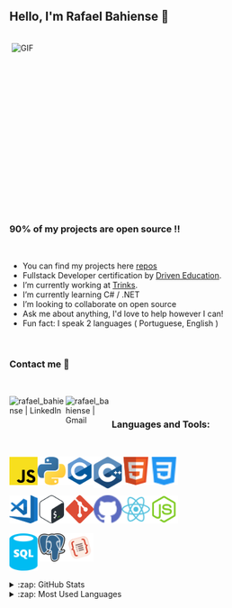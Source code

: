 ## Hello, I'm Rafael Bahiense 👋
<br />

 <img align="right" alt="GIF" src="https://media.giphy.com/media/xUA7bdpLxQhsSQdyog/giphy.gif" width="500" height="320" />
 

### 90% of my projects are open source !!

<br />

- You can find my projects here [repos]
- Fullstack Developer certification by [Driven Education].
- I’m currently working at [Trinks].
- I’m currently learning C# / .NET
- I’m looking to collaborate on open source
- Ask me about anything, I'd love to help however I can!
- Fun fact: I speak 2 languages ( Portuguese, English )

<br />

### Contact me 🤝
<br />

[<img align="left" alt="rafael_bahiense | LinkedIn" width="100px" src="https://img.shields.io/badge/LinkedIn-0077B5?style=for-the-badge&logo=linkedin&logoColor=white" />][linkedin]
[<img align="left" alt="rafael_bahiense | Gmail" width="82px" src="https://img.shields.io/badge/Gmail-D14836?style=for-the-badge&logo=gmail&logoColor=white" />][email]

<br />

### Languages and Tools:

<br />

[<img align="left" alt="JavaScript" width="50px" src="./assets/javascript.svg" />][es6]
[<img align="left" alt="python" width="50px" src="./assets/python.svg" />][python]
[<img align="left" alt="C" width="50px" src="./assets/c.svg" />][c]
[<img align="left" alt="C++" width="50px" src="./assets/cpp.svg" />][cpp]
[<img align="left" alt="HTML5" width="50px" src="./assets/html.svg" />][html]
[<img align="left" alt="CSS3" width="50px" src="./assets/css.svg" />][css]
<br />
<br />
<br />
<br />
[<img align="left" alt="Visual Studio Code" width="50px" src="./assets/visual-studio-code.svg" />][visual-studio-code]
[<img align="left" alt="Bash" width="50px" src="./assets/bash.svg" />][bash]
[<img align="left" alt="Git" width="50px" src="./assets/git.svg" />][git]
[<img align="left" alt="GitHub" width="50px" src="./assets/github.svg" />][github]
[<img align="left" alt="React" width="50px" src="./assets/react.svg" />][react]
[<img align="left" alt="Node-js" width="50px" src="./assets/node-js.svg" />][node-js]
<br />
<br />
<br />
<br />
[<img align="left" alt="SQL" width="50px" src="./assets/sql.svg" />][sql]
[<img align="left" alt="PostgreSQL" width="50px" src="./assets/postgresql.svg" />][postgresql]
[<img align="left" alt="TypeORM" width="50px" src="./assets/typeorm.png" />][typeorm]

[es6]: https://262.ecma-international.org/6.0/
[python]: https://www.python.org/
[c]: https://www.iso.org/standard/74528.html
[cpp]: https://isocpp.org/
[html]: https://www.w3schools.com/html/
[css]: https://www.w3schools.com/css/
[visual-studio-code]: https://code.visualstudio.com/
[bash]: https://www.gnu.org/software/bash/
[git]: https://git-scm.com/
[github]: https://github.com/
[react]: https://reactjs.org/
[node-js]: https://nodejs.org/
[sql]: https://www.iso.org/standard/63555.html
[postgresql]: https://www.postgresql.org/
[typeorm]: https://typeorm.io/

<br />
<br />
<br />
<br />

<details>
  <summary>:zap: GitHub Stats</summary>

  <img align="left" alt="Rafael's GitHub Stats" src="https://github-readme-stats.vercel.app/api?username=RafaelBahiense&show_icons=true&hide_border=true" />

</details>

<details>
  <summary>:zap: Most Used Languages</summary>

<img align="left" alt="Rafael's GitHub Top Languages" src="https://github-readme-stats.vercel.app/api/top-langs/?username=RafaelBahiense" />

</details>

[email]: mailto:rafaelbahiense@id.uff.br
[linkedin]: https://www.linkedin.com/in/rafael-bahiense/
[repos]: https://github.com/RafaelBahiense?tab=repositories/
[driven education]: https://driveneducation.com.br/
[Trinks]: https://www.trinks.com/
